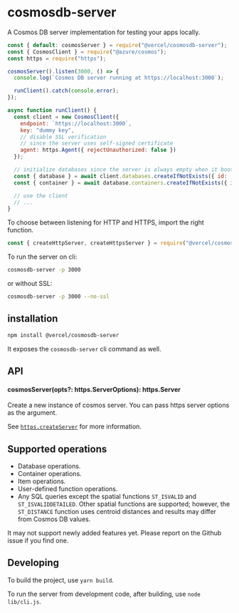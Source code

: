 # cosmosdb-server

A Cosmos DB server implementation for testing your apps locally.

```js
const { default: cosmosServer } = require("@vercel/cosmosdb-server");
const { CosmosClient } = require("@azure/cosmos");
const https = require("https");

cosmosServer().listen(3000, () => {
  console.log(`Cosmos DB server running at https://localhost:3000`);

  runClient().catch(console.error);
});

async function runClient() {
  const client = new CosmosClient({
    endpoint: `https://localhost:3000`,
    key: "dummy key",
    // disable SSL verification
    // since the server uses self-signed certificate
    agent: https.Agent({ rejectUnauthorized: false })
  });

  // initialize databases since the server is always empty when it boots
  const { database } = await client.databases.createIfNotExists({ id: 'test-db' });
  const { container } = await database.containers.createIfNotExists({ id: 'test-container' });

  // use the client
  // ...
}
```

To choose between listening for HTTP and HTTPS, import the right function.

```js
const { createHttpServer, createHttpsServer } = require("@vercel/cosmosdb-server"); 
```

To run the server on cli:

```sh
cosmosdb-server -p 3000
```

or without SSL:

```sh
cosmosdb-server -p 3000 --no-ssl
```

## installation

```sh
npm install @vercel/cosmosdb-server
```

It exposes the `cosmosdb-server` cli command as well.

## API

#### cosmosServer(opts?: https.ServerOptions): https.Server

Create a new instance of cosmos server. You can pass https server options as the argument.

See [`https.createServer`](https://nodejs.org/api/https.html#https_https_createserver_options_requestlistener) for more information.

## Supported operations

- Database operations.
- Container operations.
- Item operations.
- User-defined function operations.
- Any SQL queries except the spatial functions `ST_ISVALID` and `ST_ISVALIDDETAILED`. Other spatial functions are supported; however, the `ST_DISTANCE` function uses centroid distances and results may differ from Cosmos DB values.

It may not support newly added features yet. Please report on the Github issue if you find one.

## Developing

To build the project, use `yarn build`.

To run the server from development code, after building, use `node lib/cli.js`.
